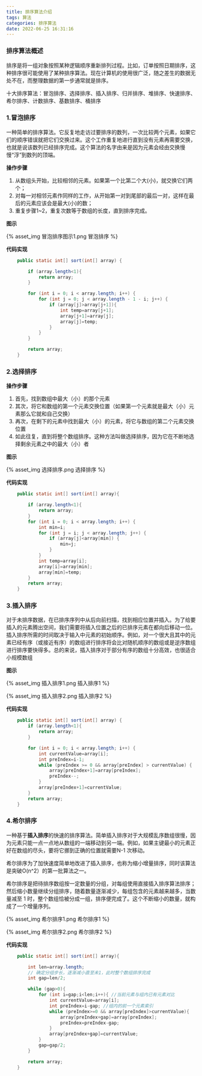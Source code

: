 ```yaml
---
title: 排序算法介绍
tags: 算法
categories: 排序算法
date: 2022-06-25 16:31:16
---
```


### 排序算法概述

排序是将一组对象按照某种逻辑顺序重新排列过程。比如，订单按照日期排序，这种排序很可能使用了某种排序算法。现在计算机的使用很广泛，随之差生的数据无处不在，而整理数据的第一步通常就是排序。	

十大排序算法：冒泡排序、选择排序、插入排序、归并排序、堆排序、快速排序、希尔排序、计数排序、基数排序、桶排序

### 1.冒泡排序

一种简单的排序算法。它反复地走访过要排序的数列，一次比较两个元素，如果它们的顺序错误就把它们交换过来。这个工作重复地进行直到没有元素再需要交换，也就是说该数列已经排序完成。这个算法的名字由来是因为元素会经由交换慢慢“浮”到数列的顶端。 

**操作步骤**

1. 从数组头开始，比较相邻的元素。如果第一个比第二个大(小)，就交换它们两个；
2. 对每一对相邻元素作同样的工作，从开始第一对到尾部的最后一对，这样在最后的元素应该会是最大(小)的数；
3. 重复步骤1~2，重复次数等于数组的长度，直到排序完成。

**图示**

{% asset_img 冒泡排序图示1.png 冒泡排序 %}

**代码实现**

```java
    public static int[] sort(int[] array) {

        if (array.length<1){
            return array;
        }

        for (int i = 0; i < array.length; i++) {
            for (int j = 0; j < array.length - 1 - i; j++) {
                if (array[j]>array[j+1]){
                    int temp=array[j+1];
                    array[j+1]=array[j];
                    array[j]=temp;
                }
            }
        }

        return array;
    }
```

### 2.选择排序

**操作步骤**

1. 首先，找到数组中最大（小）的那个元素
2. 其次，将它和数组的第一个元素交换位置（如果第一个元素就是最大（小）元素那么它就和自己交换）
3. 再次，在剩下的元素中找到最大（小）的元素，将它与数组的第二个元素交换位置
4. 如此往复，直到将整个数组排序。这种方法叫做选择排序，因为它在不断地选择剩余元素之中的最大（小）者

**图示**

{% asset_img 选择排序.png 选择排序 %}

**代码实现**

```java
    public static int[] sort(int[] array){

        if (array.length<1){
            return array;
        }
        for (int i = 0; i < array.length; i++) {
            int min=i;
            for (int j = i; j < array.length; j++) {
                if (array[j]<array[min]) {
                    min=j;
                }
            }
            int temp=array[i];
            array[i]=array[min];
            array[min]=temp;
        }
        return array;
    }
```

### 3.插入排序

对于未排序数据，在已排序序列中从后向前扫描，找到相应位置并插入。为了给要插入的元素腾出空间，我们需要将插入位置之后的已排序元素在都向后移动一位。插入排序所需的时间取决于输入中元素的初始顺序。例如，对一个很大且其中的元素已经有序（或接近有序）的数组进行排序将会比对随机顺序的数组或是逆序数组进行排序要快得多。总的来说，插入排序对于部分有序的数组十分高效，也很适合小规模数组

**图示**

{% asset_img 插入排序1.png 插入排序1 %}

{% asset_img 插入排序2.png 插入排序2 %}

**代码实现**

```java
    public static int[] sort(int[] array) {
        if (array.length<1){
            return array;
        }

        for (int i = 0; i < array.length; i++) {
            int currentValue=array[i];
            int preIndex=i-1;
            while (preIndex >= 0 && array[preIndex] > currentValue) {
                array[preIndex+1]=array[preIndex];
                preIndex--;
            }
            array[preIndex+1]=currentValue;
        }
        return array;
    }
```

### 4.希尔排序

一种基于**插入排序**的快速的排序算法。简单插入排序对于大规模乱序数组很慢，因为元素只能一点一点地从数组的一端移动到另一端。例如，如果主键最小的元素正好在数组的尽头，要将它挪到正确的位置就需要N-1 次移动。

希尔排序为了加快速度简单地改进了插入排序，也称为缩小增量排序，同时该算法是突破O(n^2）的第一批算法之一。

希尔排序是把待排序数组按一定数量的分组，对每组使用直接插入排序算法排序；然后缩小数量继续分组排序，随着数量逐渐减少，每组包含的元素越来越多，当数量减至 1 时，整个数组恰被分成一组，排序便完成了。这个不断缩小的数量，就构成了一个增量序列。

{% asset_img 希尔排序1.png 希尔排序1 %}

{% asset_img 希尔排序2.png 希尔排序2 %}

**代码实现**

```java
    public static int[] sort(int[] array){

        int len=array.length;
        // 确定分组步长，逐渐减小直至未1，此时整个数组排序完成
        int gap=len/2;

        while (gap>0){
            for (int i=gap;i<len;i++){ //当前元素与组内已有元素对比
                int currentValue=array[i];
                int preIndex=i-gap; //组内的前一个元素索引
                while (preIndex>=0 && array[preIndex]>currentValue){
                    array[preIndex+gap]=array[preIndex];
                    preIndex=preIndex-gap;
                }
                array[preIndex+gap]=currentValue;
            }
            gap=gap/2;
        }

        return array;
    }
```
